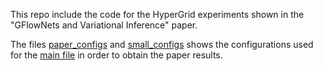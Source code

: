 This repo include the code for the HyperGrid experiments shown in the "GFlowNets and Variational Inference" paper.

The files [paper_configs](./paper_configs.py) and [small_configs](./small_configs.py) shows the configurations used for the [main file](./train.py) in order to obtain the paper results.
